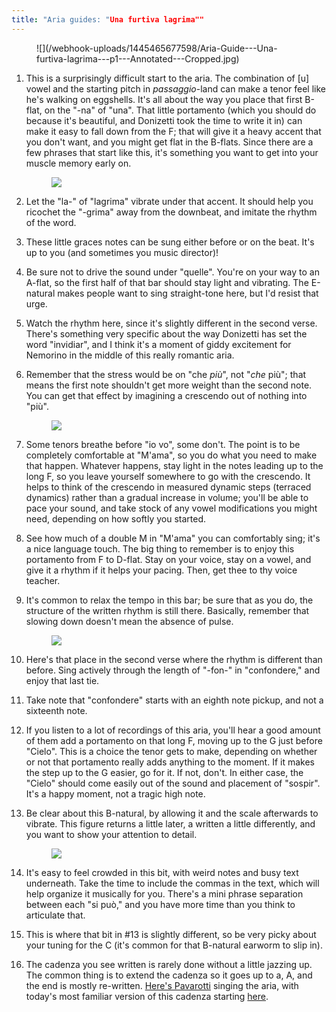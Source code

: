 ```yaml
---
title: "Aria guides: "Una furtiva lagrima""
---
```


<figure data-type="image">
![](/webhook-uploads/1445465677598/Aria-Guide---Una-furtiva-lagrima---p1---Annotated---Cropped.jpg)
</figure>

1. This is a surprisingly difficult start to the aria. The combination of [u] vowel and the starting pitch in *passaggio*-land can make a tenor feel like he's walking on eggshells. It's all about the way you place that first B-flat, on the "-na" of "una". That little portamento (which you should do because it's beautiful, and Donizetti took the time to write it in) can make it easy to fall down from the F; that will give it a heavy accent that you don't want, and you might get flat in the B-flats. Since there are a few phrases that start like this, it's something you want to get into your muscle memory early on.<figure data-type="image">![](/webhook-uploads/1445465748904/Aria-Guide---Una-furtiva-lagrima---p2---Annotated---Cropped.jpg) </figure>

2. Let the "la-" of "lagrima" vibrate under that accent. It should help you ricochet the "-grima" away from the downbeat, and imitate the rhythm of the word.
3. These little graces notes can be sung either before or on the beat. It's up to you (and sometimes you music director)!
4. Be sure not to drive the sound under "quelle". You're on your way to an A-flat, so the first half of that bar should stay light and vibrating. The E-natural makes people want to sing straight-tone here, but I'd resist that urge.
5. Watch the rhythm here, since it's slightly different in the second verse. There's something very specific about the way Donizetti has set the word "invidiar", and I think it's a moment of giddy excitement for Nemorino in the middle of this really romantic aria.
6. Remember that the stress would be on "che *più*", not "*che* più"; that means the first note shouldn't get more weight than the second note. You can get that effect by imagining a crescendo out of nothing into "più".<figure data-type="image">![](/webhook-uploads/1445465812459/Aria-Guide---Una-furtiva-lagrima---p2part2---Annotated---Cropped.jpg)</figure>

7. Some tenors breathe before "io vo", some don't. The point is to be completely comfortable at "M'ama", so you do what you need to make that happen. Whatever happens, stay light in the notes leading up to the long F, so you leave yourself somewhere to go with the crescendo. It helps to think of the crescendo in measured dynamic steps (terraced dynamics) rather than a gradual increase in volume; you'll be able to pace your sound, and take stock of any vowel modifications you might need, depending on how softly you started.
8. See how much of a double M in "M'ama" you can comfortably sing; it's a nice language touch. The big thing to remember is to enjoy this portamento from F to D-flat. Stay on your voice, stay on a vowel, and give it a rhythm if it helps your pacing. Then, get thee to thy voice teacher.
9. It's common to relax the tempo in this bar; be sure that as you do, the structure of the written rhythm is still there. Basically, remember that slowing down doesn't mean the absence of pulse.<figure data-type="image">![](/webhook-uploads/1445465891974/Aria-Guide---Una-furtiva-lagrima---p3---Annotated---Cropped.jpg)</figure>

10. Here's that place in the second verse where the rhythm is different than before. Sing actively through the length of "-fon-" in "confondere," and enjoy that last tie.
11. Take note that "confondere" starts with an eighth note pickup, and not a sixteenth note.
12. If you listen to a lot of recordings of this aria, you'll hear a good amount of them add a portamento on that long F, moving up to the G just before "Cielo". This is a choice the tenor gets to make, depending on whether or not that portamento really adds anything to the moment. If it makes the step up to the G easier, go for it. If not, don't. In either case, the "Cielo" should come easily out of the sound and placement of "sospir". It's a happy moment, not a tragic high note.
13. Be clear about this B-natural, by allowing it and the scale afterwards to vibrate. This figure returns a little later, a written a little differently, and you want to show your attention to detail.<figure data-type="image">![](/webhook-uploads/1445466146578/Aria-Guide---Una-furtiva-lagrima---p4---Annotated---Cropped.jpg)</figure>

14. It's easy to feel crowded in this bit, with weird notes and busy text underneath. Take the time to include the commas in the text, which will help organize it musically for you. There's a mini phrase separation between each "si può," and you have more time than you think to articulate that.
15. This is where that bit in #13 is slightly different, so be very picky about your tuning for the C (it's common for that B-natural earworm to slip in).
16. The cadenza you see written is rarely done without a little jazzing up. The common thing is to extend the cadenza so it goes up to a, A, and the end is mostly re-written. [Here's Pavarotti](https://www.youtube.com/watch?v=2J7JM0tGgRY) singing the aria, with today's most familiar version of this cadenza starting [here](https://youtu.be/2J7JM0tGgRY?t=237).
